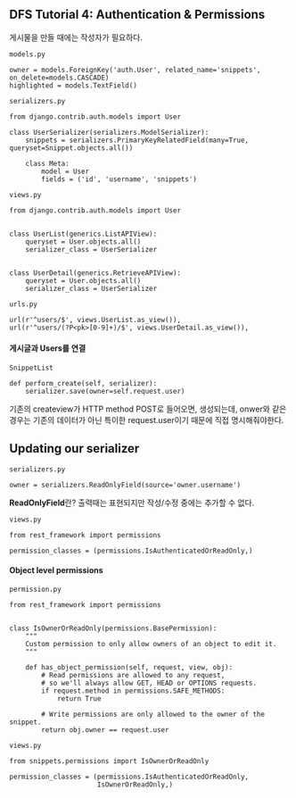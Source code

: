 ## DFS Tutorial 4: Authentication & Permissions

게시물을 만들 때에는 작성자가 필요하다.

`models.py`
```python3
owner = models.ForeignKey('auth.User', related_name='snippets', on_delete=models.CASCADE)
highlighted = models.TextField()
```

`serializers.py`
```python3
from django.contrib.auth.models import User

class UserSerializer(serializers.ModelSerializer):
    snippets = serializers.PrimaryKeyRelatedField(many=True, queryset=Snippet.objects.all())

    class Meta:
        model = User
        fields = ('id', 'username', 'snippets')
```

`views.py`
```python3
from django.contrib.auth.models import User


class UserList(generics.ListAPIView):
    queryset = User.objects.all()
    serializer_class = UserSerializer


class UserDetail(generics.RetrieveAPIView):
    queryset = User.objects.all()
    serializer_class = UserSerializer
```

`urls.py`
```python3
url(r'^users/$', views.UserList.as_view()),
url(r'^users/(?P<pk>[0-9]+)/$', views.UserDetail.as_view()),
```

#### 게시글과 Users를 연결
`SnippetList`
```python3
def perform_create(self, serializer):
    serializer.save(owner=self.request.user)
```
기존의 createview가 HTTP method POST로 들어오면, 생성되는데, onwer와 같은 경우는 기존의 데이터가 아닌 특이한 request.user이기 때문에 직접 명시해줘야한다.

## Updating our serializer
`serializers.py`
```python3
owner = serializers.ReadOnlyField(source='owner.username')
```

**ReadOnlyField**란?
출력때는 표현되지만 작성/수정 중에는 추가할 수 없다.

`views.py`
```python3
from rest_framework import permissions

permission_classes = (permissions.IsAuthenticatedOrReadOnly,)
```

#### Object level permissions
`permission.py`
```python3
from rest_framework import permissions


class IsOwnerOrReadOnly(permissions.BasePermission):
    """
    Custom permission to only allow owners of an object to edit it.
    """

    def has_object_permission(self, request, view, obj):
        # Read permissions are allowed to any request,
        # so we'll always allow GET, HEAD or OPTIONS requests.
        if request.method in permissions.SAFE_METHODS:
            return True

        # Write permissions are only allowed to the owner of the snippet.
        return obj.owner == request.user
```

`views.py`
```python3
from snippets.permissions import IsOwnerOrReadOnly

permission_classes = (permissions.IsAuthenticatedOrReadOnly,
                      IsOwnerOrReadOnly,)
```
